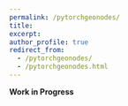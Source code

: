 ```yaml
---
permalink: /pytorchgeonodes/
title:
excerpt:
author_profile: true
redirect_from: 
  - /pytorchgeonodes/
  - /pytorchgeonodes.html
---
```


**Work in Progress**
